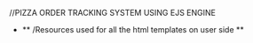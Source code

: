 //PIZZA ORDER TRACKING SYSTEM USING EJS ENGINE

- ** /Resources used for all the html templates on user side **